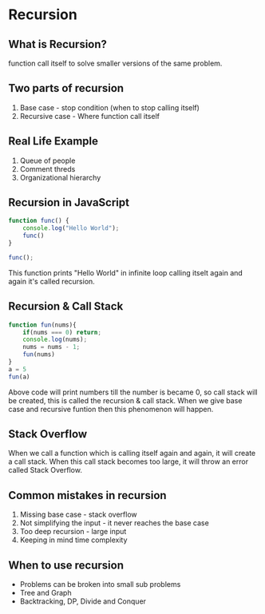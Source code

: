 # Recursion

## What is Recursion?
function call itself to solve smaller versions of the same problem.


## Two parts of recursion
1. Base case - stop condition (when to stop calling itself)
2. Recursive case - Where function call itself


## Real Life Example
1. Queue of people
2. Comment threds
3. Organizational hierarchy


## Recursion in JavaScript

```javascript
function func() {
    console.log("Hello World");
    func()
}

func();
```
This function prints "Hello World" in infinite loop calling itselt again and again it's called recursion.


## Recursion & Call Stack
```javascript
function fun(nums){
    if(nums === 0) return;
    console.log(nums);
    nums = nums - 1;
    fun(nums)
}
a = 5 
fun(a)
```
Above code will print numbers till the number is became 0, so call stack will be created, this is called the recursion & call stack. When we give base case and recursive funtion then this phenomenon will happen.


## Stack Overflow
When we call a function which is calling itself again and again, it will create a call stack. When this call stack becomes too large, it will throw an error called Stack Overflow.


## Common mistakes in recursion
1. Missing base case - stack overflow
2. Not simplifying the input - it never reaches the base case
3. Too deep recursion - large input
4. Keeping in mind time complexity


## When to use recursion
- Problems can be broken into small sub problems
- Tree and Graph
- Backtracking, DP, Divide and Conquer